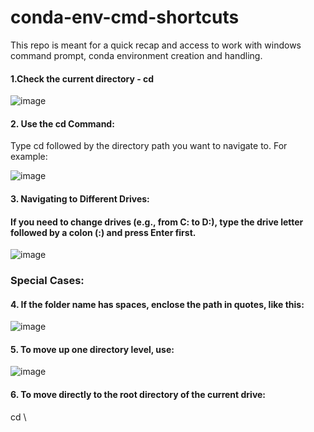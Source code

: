 # conda-env-cmd-shortcuts
This repo is meant for a quick recap and access to work with windows command prompt, conda environment creation and handling.
#### 1.Check the current directory - cd
![image](https://github.com/smaran24/conda-env-cmd-shortcuts/assets/88144150/caa4f390-9fdd-4391-9f8c-ee8e72ca1f99)
#### 2. Use the cd Command:
Type cd followed by the directory path you want to navigate to. For example:

![image](https://github.com/smaran24/conda-env-cmd-shortcuts/assets/88144150/24a1af27-547f-4df3-b728-22ea93d8b974)

#### 3. Navigating to Different Drives:
#### If you need to change drives (e.g., from C: to D:), type the drive letter followed by a colon (:) and press Enter first.
![image](https://github.com/smaran24/conda-env-cmd-shortcuts/assets/88144150/604abc5c-2ef0-4d64-9b1a-848c4caa4ae2)

### Special Cases:
#### 4. If the folder name has spaces, enclose the path in quotes, like this:
![image](https://github.com/smaran24/conda-env-cmd-shortcuts/assets/88144150/fd20010b-951c-44b3-92f2-7f38f81df7be)

#### 5. To move up one directory level, use:
![image](https://github.com/smaran24/conda-env-cmd-shortcuts/assets/88144150/85390f0d-3765-4128-9422-14c1cacc200d)

#### 6. To move directly to the root directory of the current drive:
cd \
